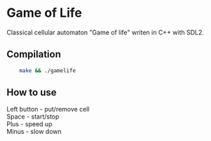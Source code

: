 # Game of Life

Classical cellular automaton "Game of life" writen in C++ with SDL2.

## Compilation
```bash
	make && ./gamelife
```

## How to use
Left button - put/remove cell  
Space - start/stop  
Plus - speed up  
Minus - slow down
